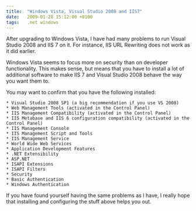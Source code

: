 ```yaml
---
title:  "Windows Vista, Visual Studio 2008 and IIS7"
date:   2009-01-28 15:12:00 +0100
tags: 	.net windows
---
```



After upgrading to Windows Vista, I have had many problems to run Visual Studio
2008 and IIS 7 on it. For instance, IIS URL Rewriting does not work as it did earlier.

Windows Vista seems to focus more on security than on developer functionality.
This makes sense, but means that you have to install a lot of additional software
to make IIS 7 and Visual Studio 2008 behave the way you want them to.

You may want to confirm that you have the following installed:

	* Visual Studio 2008 SP1 (a big recommendation if you use VS 2008)
	* Web Management Tools (activated in the Control Panel)
	* IIS Management Compatibility (activated in the Control Panel)
	* IIS Metabase and IIS 6 configuration compatibility (activated in the Control Panel)
	* IIS Management Console
	* IIS Management Script and Tools
	* IIS Management Service
	* World Wide Web Services
	* Application Development Features
	* .NET Extensibility
	* ASP.NET
	* ISAPI Extensions
	* ISAPI Filters
	* Security
	* Basic Authentication
	* Windows Authentication

If you have found yourself having the same problems as I have, I really hope that
installing and configuring the stuff above helps you out.